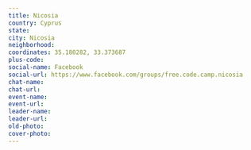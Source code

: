 ```yaml
---
title: Nicosia
country: Cyprus
state: 
city: Nicosia
neighborhood: 
coordinates: 35.180282, 33.373687
plus-code:
social-name: Facebook
social-url: https://www.facebook.com/groups/free.code.camp.nicosia
chat-name:
chat-url:
event-name:
event-url:
leader-name:
leader-url:
old-photo: 
cover-photo:
---
```


